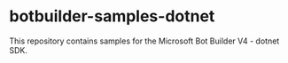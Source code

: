 # botbuilder-samples-dotnet
This repository contains samples for the Microsoft Bot Builder V4 - dotnet SDK.
